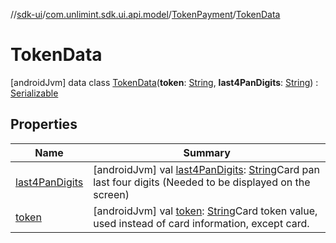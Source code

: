 //[sdk-ui](../../../../index.md)/[com.unlimint.sdk.ui.api.model](../../index.md)/[TokenPayment](../index.md)/[TokenData](index.md)



# TokenData  
 [androidJvm] data class [TokenData](index.md)(**token**: [String](https://kotlinlang.org/api/latest/jvm/stdlib/kotlin/-string/index.html), **last4PanDigits**: [String](https://kotlinlang.org/api/latest/jvm/stdlib/kotlin/-string/index.html)) : [Serializable](https://developer.android.com/reference/kotlin/java/io/Serializable.html)   


## Properties  
  
|  Name |  Summary | 
|---|---|
| <a name="com.unlimint.sdk.ui.api.model/TokenPayment.TokenData/last4PanDigits/#/PointingToDeclaration/"></a>[last4PanDigits](last4-pan-digits.md)| <a name="com.unlimint.sdk.ui.api.model/TokenPayment.TokenData/last4PanDigits/#/PointingToDeclaration/"></a> [androidJvm] val [last4PanDigits](last4-pan-digits.md): [String](https://kotlinlang.org/api/latest/jvm/stdlib/kotlin/-string/index.html)Card pan last four digits (Needed to be displayed on the screen)   <br>|
| <a name="com.unlimint.sdk.ui.api.model/TokenPayment.TokenData/token/#/PointingToDeclaration/"></a>[token](token.md)| <a name="com.unlimint.sdk.ui.api.model/TokenPayment.TokenData/token/#/PointingToDeclaration/"></a> [androidJvm] val [token](token.md): [String](https://kotlinlang.org/api/latest/jvm/stdlib/kotlin/-string/index.html)Card token value, used instead of card information, except card.   <br>|

